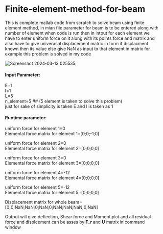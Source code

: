 # Finite-element-method-for-beam

This is complete matlab code from scratch to solve beam using finite element method, in mian file parameter for beam is to be entered along with number of element when code is run then in intput for each element we have to enter uniform force on it along with its points force and matrix and also have to give univerasal displacement matric in form if displacment known then its value else give NaN as input to that element in matrix for example this problem is solved in my code



![Screenshot 2024-03-13 025535](https://github.com/Krohan591/Finite-element-method-for-beam/assets/109597805/830c2339-1d47-46c3-8684-c8cd5fc55e8e)

<h4>Input Parameter:</h4>
E=1<br>
I=1<br>
L=5<br>
n_element=5  ## (5 element is taken to solve this problem)<br>
just for sake of simplicity is taken E and I is taken as 1<br>

<h4>Runtime parameter:</h4>

uniform force for element 1=0<br>
Elemental force matrix for element 1=[0;0;-1;0]

uniform force for element 2=0<br>
Elemental force matrix for element 2=[0;0;0;0]

uniform force for element 3=0<br>
Elemental force matrix for element 3=[0;0;0;0]

uniform force for element 4=-12<br>
Elemental force matrix for element 4=[0;0;0;0]

uniform force for element 5=-12<br>
Elemental force matrix for element 5=[0;0;0;0]

Displacement matrix for whole beam=[0;0;NaN;NaN;0;NaN;0;NaN;NaN;NaN;0;NaN]

Output will give deflection, Shear force and Moment plot and all residual force and displcement can be asses by <b>F_r</b> and <b>U</b> matrix in command window


